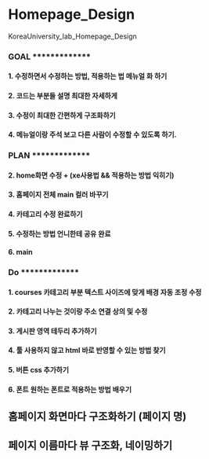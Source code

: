 # Homepage_Design
KoreaUniversity_lab_Homepage_Design


### GOAL *************
#### 1. 수정하면서 수정하는 방법, 적용하는 법 메뉴얼 화 하기 
#### 2. 코드는 부분들 설명 최대한 자세하게 
#### 3. 수정이 최대한 간편하게 구조화하기 
#### 4. 메뉴얼이랑 주석 보고 다른 사람이 수정할 수 있도록 하기.


### PLAN *************
#### 2. home화면 수정 + (xe사용법 && 적용하는 방법 익히기)
#### 3. 홈페이지 전체 main 컬러 바꾸기 
#### 4. 카테고리 수정 완료하기
#### 5. 수정하는 방법 언니한테 공유 완료 
#### 6. main

### Do *************
#### 1. courses 카테고리 부분 텍스트 사이즈에 맞게 배경 자동 조정 수정
#### 2. 카테고리 나누는 것이랑 주소 연결 상의 및 수정
#### 3. 게시판 영역 테두리 추가하기 
#### 4. 툴 사용하지 않고 html 바로 반영할 수 있는 방법 찾기 
#### 5. 버튼 css 추가하기
#### 6. 폰트 원하는 폰트로 적용하는 방법 배우기 

## 홈페이지 화면마다 구조화하기 (페이지 명)
## 페이지 이름마다 뷰 구조화, 네이밍하기 